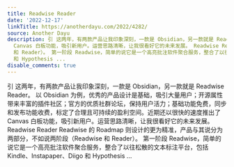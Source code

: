 ```yaml
---
title: Readwise Reader
date: '2022-12-17'
linkTitle: https://anotherdayu.com/2022/4282/
source: Another Dayu
description: 引 这两年，有两款产品让我印象深刻，一款是 Obsidian，另一款就是 Readwise Reader。 以 Obsidian 为例，优秀的产品设计是基础，吸引大量用户；开源属性带来丰富的插件社区；官方的优质社群论坛，保持用户活力；基础功能免费，同步和发布功能收费，标定了合理且可持续的盈利空间。近期还以很快的速度推出了
  Canvas 白板功能，吸引新用户。运营思路清晰，让我很看好它的未来发展。 Readwise Reader Readwise 的 Roadmap 则设计的更为精准，产品与其说分为两部分，不如说两阶段（Readwise
  和 Reader）。 第一阶段 Readwise，简单的说它是一个高亮批注软件聚合服务，整合了以往松散的文本标注平台，包括 Kindle、Instapaper、Diigo
  和 Hypothesis ...
disable_comments: true
---
```

引 这两年，有两款产品让我印象深刻，一款是 Obsidian，另一款就是 Readwise Reader。 以 Obsidian 为例，优秀的产品设计是基础，吸引大量用户；开源属性带来丰富的插件社区；官方的优质社群论坛，保持用户活力；基础功能免费，同步和发布功能收费，标定了合理且可持续的盈利空间。近期还以很快的速度推出了 Canvas 白板功能，吸引新用户。运营思路清晰，让我很看好它的未来发展。 Readwise Reader Readwise 的 Roadmap 则设计的更为精准，产品与其说分为两部分，不如说两阶段（Readwise 和 Reader）。 第一阶段 Readwise，简单的说它是一个高亮批注软件聚合服务，整合了以往松散的文本标注平台，包括 Kindle、Instapaper、Diigo 和 Hypothesis ...